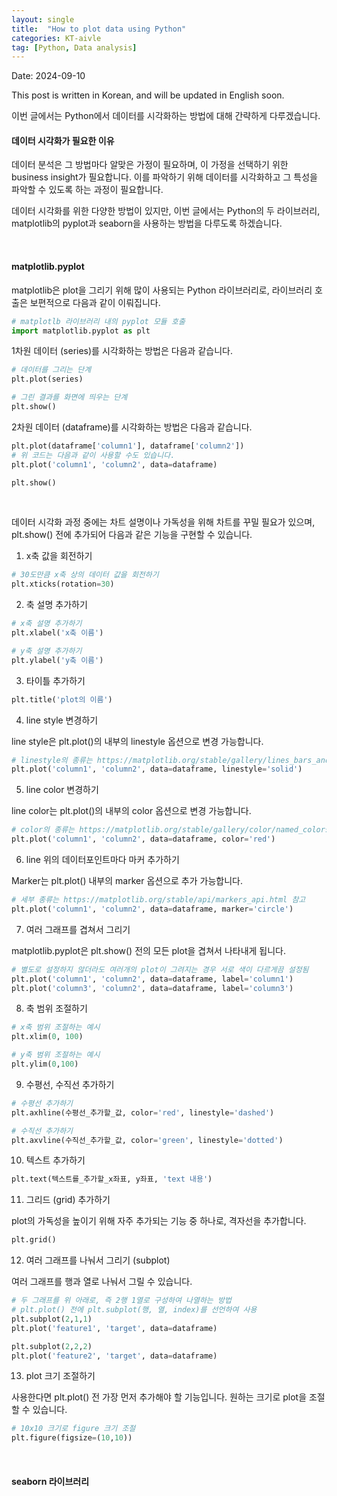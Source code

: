 ```yaml
---
layout: single
title:  "How to plot data using Python"
categories: KT-aivle
tag: [Python, Data analysis]
---
```


Date: 2024-09-10

This post is written in Korean, and will be updated in English soon.  

이번 글에서는 Python에서 데이터를 시각화하는 방법에 대해 간략하게 다루겠습니다.  

#### 데이터 시각화가 필요한 이유

데이터 분석은 그 방법마다 알맞은 가정이 필요하며, 이 가정을 선택하기 위한 business insight가 필요합니다. 이를 파악하기 위해 데이터를 시각화하고 그 특성을 파악할 수 있도록 하는 과정이 필요합니다.

데이터 시각화를 위한 다양한 방법이 있지만, 이번 글에서는 Python의 두 라이브러리, matplotlib의 pyplot과 seaborn을 사용하는 방법을 다루도록 하겠습니다.

<br/>

#### matplotlib.pyplot

matplotlib은 plot을 그리기 위해 많이 사용되는 Python 라이브러리로, 라이브러리 호출은 보편적으로 다음과 같이 이뤄집니다.

```python
# matplotlb 라이브러리 내의 pyplot 모듈 호출
import matplotlib.pyplot as plt
```

1차원 데이터 (series)를 시각화하는 방법은 다음과 같습니다.

```python
# 데이터를 그리는 단계
plt.plot(series)

# 그린 결과를 화면에 띄우는 단계
plt.show()
```

2차원 데이터 (dataframe)를 시각화하는 방법은 다음과 같습니다.

```python
plt.plot(dataframe['column1'], dataframe['column2'])
# 위 코드는 다음과 같이 사용할 수도 있습니다.
plt.plot('column1', 'column2', data=dataframe)

plt.show()
```

<br/>

데이터 시각화 과정 중에는 차트 설명이나 가독성을 위해 차트를 꾸밀 필요가 있으며, plt.show() 전에 추가되어 다음과 같은 기능을 구현할 수 있습니다.

1. x축 값을 회전하기

```python
# 30도만큼 x축 상의 데이터 값을 회전하기
plt.xticks(rotation=30)
```

2. 축 설명 추가하기

```python
# x축 설명 추가하기
plt.xlabel('x축 이름')

# y축 설명 추가하기
plt.ylabel('y축 이름')
```

3. 타이틀 추가하기

```python
plt.title('plot의 이름')
```

4. line style 변경하기

line style은 plt.plot()의 내부의 linestyle 옵션으로 변경 가능합니다.

```python
# linestyle의 종류는 https://matplotlib.org/stable/gallery/lines_bars_and_markers/linestyles.html 참고
plt.plot('column1', 'column2', data=dataframe, linestyle='solid')
```

5. line color 변경하기

line color는 plt.plot()의 내부의 color 옵션으로 변경 가능합니다.

```python
# color의 종류는 https://matplotlib.org/stable/gallery/color/named_colors.html 참고
plt.plot('column1', 'column2', data=dataframe, color='red')
```

6. line 위의 데이터포인트마다 마커 추가하기

Marker는 plt.plot() 내부의 marker 옵션으로 추가 가능합니다.

```python
# 세부 종류는 https://matplotlib.org/stable/api/markers_api.html 참고
plt.plot('column1', 'column2', data=dataframe, marker='circle')
```

7. 여러 그래프를 겹쳐서 그리기

matplotlib.pyplot은 plt.show() 전의 모든 plot을 겹쳐서 나타내게 됩니다.

```python
# 별도로 설정하지 않더라도 여러개의 plot이 그려지는 경우 서로 색이 다르게끔 설정됨
plt.plot('column1', 'column2', data=dataframe, label='column1')
plt.plot('column3', 'column2', data=dataframe, label='column3')
```

8. 축 범위 조절하기

```python
# x축 범위 조절하는 예시
plt.xlim(0, 100)

# y축 범위 조절하는 예시
plt.ylim(0,100)
```

9. 수평선, 수직선 추가하기

```python
# 수평선 추가하기
plt.axhline(수평선_추가할_값, color='red', linestyle='dashed')

# 수직선 추가하기
plt.axvline(수직선_추가할_값, color='green', linestyle='dotted')
```

10. 텍스트 추가하기

```python
plt.text(텍스트를_추가할_x좌표, y좌표, 'text 내용')
```

11. 그리드 (grid) 추가하기

plot의 가독성을 높이기 위해 자주 추가되는 기능 중 하나로, 격자선을 추가합니다.

```python
plt.grid()
```

12. 여러 그래프를 나눠서 그리기 (subplot)

여러 그래프를 행과 열로 나눠서 그릴 수 있습니다.

```python
# 두 그래프를 위 아래로, 즉 2행 1열로 구성하여 나열하는 방법
# plt.plot() 전에 plt.subplot(행, 열, index)를 선언하여 사용
plt.subplot(2,1,1)
plt.plot('feature1', 'target', data=dataframe)

plt.subplot(2,2,2)
plt.plot('feature2', 'target', data=dataframe)
```

13. plot 크기 조절하기

사용한다면 plt.plot() 전 가장 먼저 추가해야 할 기능입니다. 원하는 크기로 plot을 조절할 수 있습니다.

```python
# 10x10 크기로 figure 크기 조절
plt.figure(figsize=(10,10))
```

<br/>

#### seaborn 라이브러리